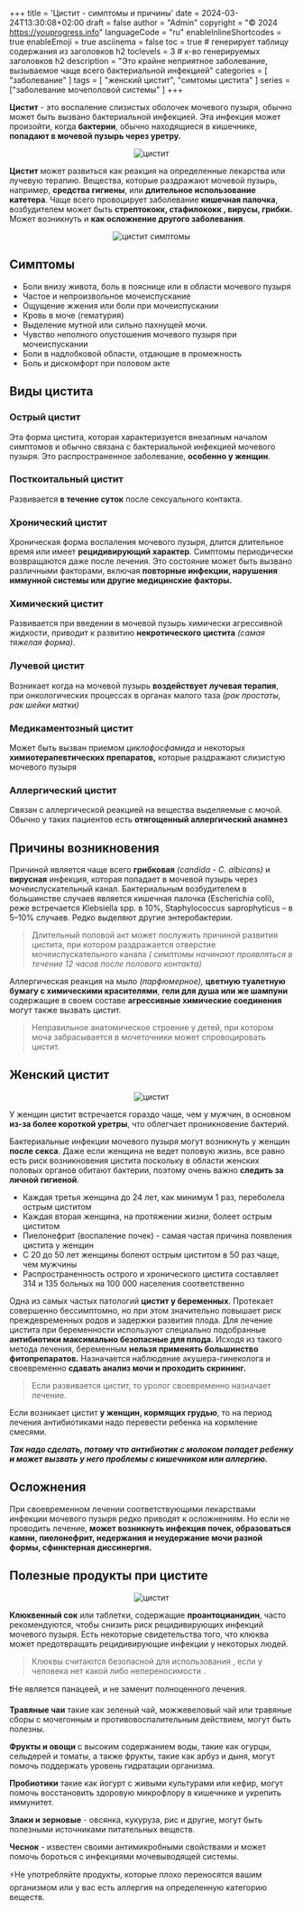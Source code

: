 +++
title = 'Цистит - симптомы и причины'
date = 2024-03-24T13:30:08+02:00
draft = false
author = "Admin"
copyright = "© 2024 https://youprogress.info"
languageCode = "ru"
enableInlineShortcodes = true
enableEmoji = true
asciinema = false
toc = true # генерирует таблицу содержания из заголовков h2
toclevels = 3 # к-во генерируемых заголовков h2
description = "Это крайне неприятное заболевание, вызываемое чаще всего бактериальной инфекцией"
categories = [ "заболевание" ]
tags = [ "женский цистит", "симтомы цистита" ]
series = ["заболевание мочеполовой системы" ]
+++

**Цистит** - это воспаление слизистых оболочек мочевого пузыря, обычно может быть вызвано бактериальной инфекцией. Эта инфекция может произойти, когда **бактерии**, обычно находящиеся в кишечнике, **попадают в мочевой пузырь через уретру.**

<center>

![цистит](/health/цистит/цистит-1.jpg)

</center>

**Цистит** может развиться как реакция на определенные лекарства или лучевую терапию. Вещества, которые раздражают мочевой пузырь, например, **средства гигиены**, или **длительное использование катетера**. Чаще всего провоцирует заболевание **кишечная палочка**, возбудителем может быть **стрептококк, стафилококк ,  вирусы, грибки.** Может возникнуть и **как осложнение другого заболевания**.

<center>

![цистит симптомы](/health/цистит/цистит-2.jpg)

</center>

## Симптомы
 - Боли внизу живота, боль в пояснице или в области мочевого пузыря
- Частое и непроизвольное мочеиспускание
- Ощущение жжения или боли при мочеиспускании
-  Кровь в моче (гематурия)
-  Выделение мутной или сильно пахнущей мочи.
-  Чувство неполного опустошения мочевого пузыря при мочеиспускании
-  Боли в надлобковой области, отдающие в промежность
-   Боль и дискомфорт при половом акте

## Виды цистита

###  Острый цистит

Эта форма цистита, которая характеризуется внезапным началом симптомов и обычно связана с бактериальной инфекцией мочевого пузыря. Это распространенное заболевание, **особенно у женщин**.

### Посткоитальный цистит
Развивается **в течение суток** после сексуального контакта.


###  Хронический цистит

Хроническая форма воспаления мочевого пузыря, длится длительное время или имеет **рецидивирующий характер**. Симптомы периодически возвращаются даже после лечения. Это состояние может быть вызвано различными факторами, включая **повторные инфекции,  нарушения иммунной системы или другие медицинские факторы.**

### Химический цистит

Развивается при введении в мочевой пузырь химически агрессивной жидкости, приводит к развитию **некротического цистита** *(самая тяжелая форма)*.
  
### Лучевой цистит

Возникает когда на мочевой пузырь **воздействует лучевая терапия**, при онкологических процессах в органах малого таза *(рак простаты, рак шейки матки)*
  
### Медикаментозный цистит

Может быть вызван приемом *циклофосфамида* и некоторых **химиотерапевтических препаратов,** которые раздражают слизистую мочевого пузыря
  
### Аллергический цистит
 
 Связан с аллергической реакцией на вещества выделяемые с мочой. Обычно у таких пациентов есть **отягощенный аллергический анамнез**

## Причины возникновения

Причиной является чаще всего **грибковая** *(candida - C. albicans)* и **вирусная** инфекция, которая попадает в мочевой пузырь через мочеиспускательный канал. Бактериальным возбудителем в большинстве случаев является кишечная палочка (Escherichia coli), реже встречается Klebsiella spp. в 10%, Staphylococcus saprophyticus – в 5–10% случаев. Редко выделяют другие энтеробактерии.

> Длительный половой акт может послужить причиной развития цистита, при
> котором раздражается отверстие мочеиспускательного канала *( симптомы
> начинают проявляться в течение 12 часов после полового контакта)*

Аллергическая реакция на мыло *(парфюмерное),* **цветную туалетную бумагу с химическими красителями**, **гели для душа или же шампуни** содержащие в своем составе **агрессивные химические соединения** могут также вызвать цистит.

> Неправильное анатомическое строение у детей, при котором моча
> забрасывается в мочеточники может спровоцировать цистит.


## Женский цистит

<center>

![цистит](/health/цистит/цистит-3.jpg)

</center>

  У женщин цистит встречается гораздо чаще, чем у мужчин, в основном **из-за более короткой уретры**, что облегчает проникновение бактерий.



Бактериальные инфекции мочевого пузыря могут возникнуть у женщин **после секса**. Даже если женщина не ведет половую жизнь, все равно есть риск возникновения цистита поскольку в области женских половых органов обитают бактерии, поэтому очень важно **следить за личной гигиеной**.

-   Каждая третья женщина до 24 лет, как минимум 1 раз, переболела острым циститом
-   Каждая вторая женщина, на протяжении жизни, болеет острым циститом
-   Пиелонефрит (воспаление почек) - самая частая причина появления цистита у женщин
-   С 20 до 50 лет женщины болеют острым циститом в 50 раз чаще, чем мужчины
-   Распространенность острого и хронического цистита составляет 314 и 135 больных на 100 000 населения соответственно
  
Одна из самых частых патологий **цистит у беременных**. Протекает совершенно бессимптомно, но при этом значительно повышает риск преждевременных родов и задержки развития плода. Для лечение цистита при беременности  используют специально подобранные **антибиотики максимально безопасные для плода.** Исходя из такого метода лечения, беременным **нельзя применять большинство фитопрепаратов.**
 Назначается наблюдение акушера-гинеколога и своевременно **сдавать анализ мочи и проходить скрининг.**
  
>Если развивается цистит, то уролог своевременно назначает лечение.

Если возникает цистит **у женщин, кормящих грудью**, то на период лечения антибиотиками надо перевести ребенка на кормление смесями.  
  
***Так надо сделать, потому что антибиотик с молоком попадет ребенку и может вызвать у него проблемы с кишечником или аллергию.***

## Осложнения

При своевременном лечении соответствующими лекарствами инфекции мочевого пузыря редко приводят к осложнениям. Но если не проводить лечение, **может возникнуть инфекция почек, образоваться камни, пиелонефрит, недержания и неудержание мочи разной формы, сфинктерная диссинергия.**


## Полезные продукты при цистите

<center>

![цистит](/health/цистит/цистит-клюква.jpg)

</center>

**Клюквенный сок** или таблетки, содержащие **проантоцианидин**, часто рекомендуются, чтобы снизить риск рецидивирующих инфекций мочевого пузыря. Eсть некоторые свидетельства того, что клюква может предотвращать рецидивирующие инфекции у некоторых людей.

> Клюквы считаются безопасной для использования , если у человека нет
> какой либо непереносимости .

❗Не является панацеей, и не заменит полноценного лечения. 

**Травяные чаи** такие как зеленый чай, можжевеловый чай или травяные сборы с мочегонным и противовоспалительным действием, могут быть полезны.

**Фрукты и овощи** с высоким содержанием воды, такие как огурцы, сельдерей и томаты, а также фрукты, такие как арбуз и дыня, могут помочь поддержать уровень гидратации организма.

**Пробиотики** такие как йогурт с живыми культурами или кефир, могут помочь восстановить здоровую микрофлору в кишечнике и укрепить иммунитет.

**Злаки и зерновые** - овсянка, кукуруза, рис и другие, могут быть полезными источниками питательных веществ.

**Чеснок** - известен своими антимикробными свойствами и может помочь бороться с инфекциями мочевыводящей системы.

⚡Не употребляйте продукты, которые плохо переносятся вашим организмом или у вас есть аллергия на определенную категорию веществ.
